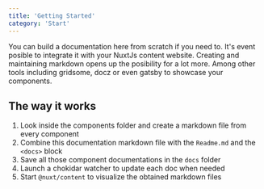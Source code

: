 ```yaml
---
title: 'Getting Started'
category: 'Start'
---
```


You can build a documentation here from scratch if you need to. It's event posible to integrate it with your NuxtJs content website. Creating and maintaining markdown opens up the posibility for a lot more. Among other tools including gridsome, docz or even gatsby to showcase your components.

## The way it works

1.  Look inside the components folder and create a markdown file from every component
1.  Combine this documentation markdown file with the `Readme.md` and the `<docs>` block
1.  Save all those component documentations in the `docs` folder
1.  Launch a chokidar watcher to update each doc when needed
1.  Start `@nuxt/content` to visualize the obtained markdown files
